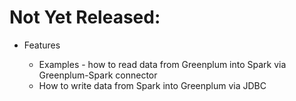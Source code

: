 # Not Yet Released:


* Features

  * Examples - how to read data from Greenplum into Spark via Greenplum-Spark connector
  * How to write data from Spark into Greenplum via JDBC 
